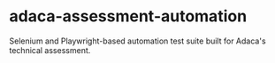 # adaca-assessment-automation
Selenium and Playwright-based automation test suite built for Adaca's technical assessment.
